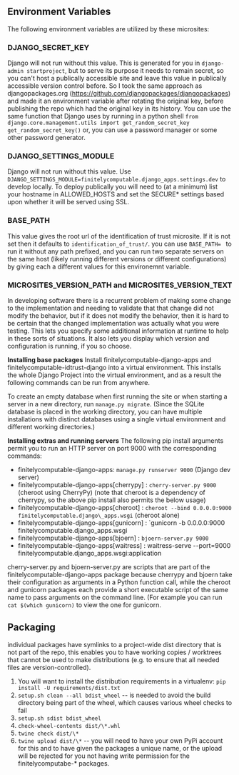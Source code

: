 ## Environment Variables
The following environment variables are utilized by these microsites:

### DJANGO\_SECRET\_KEY
Django will not run without this value.  This is generated for you in
`django-admin startproject`, but to serve its purpose it needs to remain
secret, so you can't host a publically accessible site and leave this value in
publically accessible version control before. So I took the same approach as
djangopackages.org (https://github.com/djangopackages/djangopackages) and made
it an environment variable after rotating the original key, before publishing
the repo which had the original key in its history. You can use the same
function that Django uses by running in a python shell
`from django.core.management.utils import get_random_secret_key`
`get_random_secret_key()`
or, you can use a password manager or some other password generator.

### DJANGO\_SETTINGS\_MODULE
Django will not run without this value. Use
`DJANGO_SETTINGS_MODULE=finitelycomputable.django_apps.settings.dev` to develop
locally.  To deploy publically you will need to (at a minimum) list your
hostname in ALLOWED\_HOSTS and set the SECURE\* settings based upon whether it
will be served using SSL.

### BASE\_PATH
This value gives the root url of the identification of trust microsite. If it
is not set then it defaults to `identification_of_trust/`. you can use
`BASE_PATH= ` to run it without any path prefixed, and you can run two
separate servers on the same host (likely running different versions or
different configurations) by giving each a different values for this
environemnt variable.

### MICROSITES\_VERSION\_PATH and MICROSITES\_VERSION\_TEXT
In developing software there is a recurrent problem of making some change to
the implementation and needing to validate that that change did not modify the
behavior, but if it does not modify the behavior, then it is hard to be certain
that the changed implementation was actually what you were testing. This lets
you specify some additional information at runtime to help in these sorts of
situations. It also lets you display which version and configuration is
running, if you so choose.

**Installing base packages**
Install finitelycomputable-django-apps and finitelycomputable-idtrust-django
into a virtual environment.  This installs the whole Django Project into the
virtual environment, and as a result the following commands can be run from
anywhere.

To create an empty database when first running the site or when
starting a server in a new directory, run `manage.py migrate`. (Since
the SQLite database is placed in the working directory, you can have
multiple installations with distinct databases using a single virtual
environment and different working directories.)

**Installing extras and running servers**
The following pip install arguments permit you to run an HTTP server on port
9000 with the corresponding commands:

- finitelycomputable-django-apps: `manage.py runserver 9000` (Django dev server)
- finitelycomputable-django-apps[cherrypy] : `cherry-server.py 9000` (cheroot using CherryPy)
(note that cheroot is a dependency of cherrypy, so the above pip install also
permits the below usage)
- finitelycomputable-django-apps[cheroot] : `cheroot --bind 0.0.0.0:9000 finitelycomputable.django\_apps.wsgi` (cheroot alone)
- finitelycomputable-django-apps[gunicorn] : `gunicorn -b 0.0.0.0:9000 finitelycomputable.django\_apps.wsgi
- finitelycomputable-django-apps[bjoern] : `bjoern-server.py 9000`
- finitelycomputable-django-apps[waitress] : waitress-serve --port=9000 finitelycomputable.django\_apps.wsgi:application


cherry-server.py and bjoern-server.py are scripts that are part of the
finitelycomputable-django-apps package because cherrypy and bjoern take their
configuration as arguments in a Python function call, while the cheroot and
gunicorn packages each provide a short executable script of the same name to
pass arguments on the command line.  (For example you can run `cat $(which
gunicorn)` to view the one for gunicorn.

## Packaging
individual packages have symlinks to a project-wide dist directory that is not
part of the repo, this enables you to have working copies / worktrees that
cannot be used to make distributions (e.g. to ensure that all needed files are
version-controlled).

1. You will want to install the distribution requirements in a virtualenv:
   `pip install -U requirements/dist.txt`
2.  `setup.sh clean --all bdist_wheel` --
   is needed to avoid the build directory being part of the wheel, which causes
   various wheel checks to fail
3.  `setup.sh sdist bdist_wheel`
4. `check-wheel-contents dist/\*.whl`
5. `twine check dist/\*`
6. `twine upload dist/\*` -- you will need to have your own PyPi account for
   this and to have given the packages a unique name, or the upload will be
   rejected for you not having write permission for the finitelycomputabe-*
   packages.

